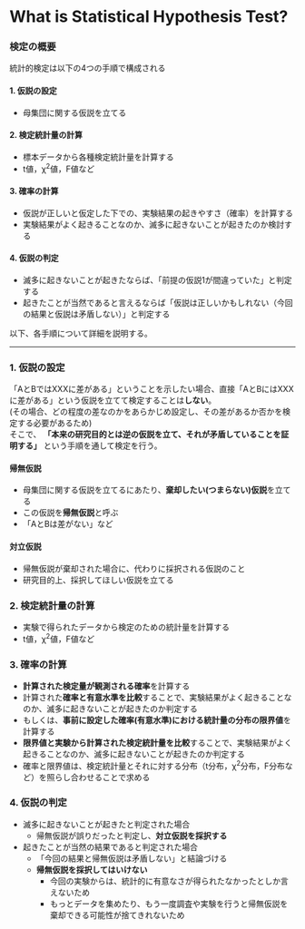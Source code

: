 # What is Statistical Hypothesis Test?

### 検定の概要
統計的検定は以下の4つの手順で構成される

#### 1. 仮説の設定
- 母集団に関する仮説を立てる

#### 2. 検定統計量の計算
- 標本データから各種検定統計量を計算する
- t値，χ<sup>2</sup>値，F値など

#### 3. 確率の計算
- 仮説が正しいと仮定した下での、実験結果の起きやすさ（確率）を計算する
- 実験結果がよく起きることなのか、滅多に起きないことが起きたのか検討する

#### 4. 仮説の判定
- 滅多に起きないことが起きたならば、「前提の仮説1が間違っていた」と判定する
- 起きたことが当然であると言えるならば「仮説は正しいかもしれない（今回の結果と仮説は矛盾しない）」と判定する

以下、各手順について詳細を説明する。

---

### 1. 仮説の設定
「AとBではXXXに差がある」ということを示したい場合、直接「AとBにはXXXに差がある」という仮説を立てて検定することは**しない**。  
(その場合、どの程度の差なのかをあらかじめ設定し、その差があるか否かを検定する必要があるため)  
 そこで、 **「本来の研究目的とは逆の仮説を立て、それが矛盾していることを証明する」** という手順を通して検定を行う。

#### 帰無仮説
- 母集団に関する仮説を立てるにあたり、**棄却したい(つまらない)仮説**を立てる
- この仮説を**帰無仮説**と呼ぶ
- 「AとBは差がない」など

#### 対立仮説
- 帰無仮説が棄却された場合に、代わりに採択される仮説のこと
- 研究目的上、採択してほしい仮説を立てる


### 2. 検定統計量の計算
- 実験で得られたデータから検定のための統計量を計算する
- t値，χ<sup>2</sup>値，F値など


### 3. 確率の計算
- **計算された検定量が観測される確率**を計算する
- 計算された**確率と有意水準を比較**することで、実験結果がよく起きることなのか、滅多に起きないことが起きたのか判定する
- もしくは、**事前に設定した確率(有意水準)における統計量の分布の限界値**を計算する
- **限界値と実験から計算された検定統計量を比較**することで、実験結果がよく起きることなのか、滅多に起きないことが起きたのか判定する
- 確率と限界値は、検定統計量とそれに対する分布（t分布，χ<sup>2</sup>分布，F分布など）を照らし合わせることで求める



### 4. 仮説の判定
- 滅多に起きないことが起きたと判定された場合
  - 帰無仮説が誤りだったと判定し、**対立仮説を採択する**
- 起きたことが当然の結果であると判定された場合
  - 「今回の結果と帰無仮説は矛盾しない」と結論づける
  - **帰無仮説を採択してはいけない**
    - 今回の実験からは、統計的に有意なさが得られたなかったとしか言えないため
    - もっとデータを集めたり、もう一度調査や実験を行うと帰無仮説を棄却できる可能性が捨てきれないため
